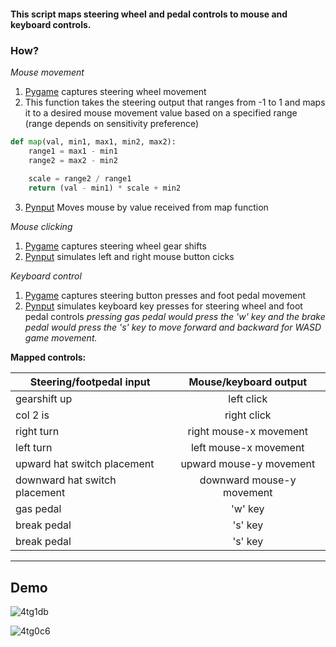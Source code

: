 #### This script maps steering wheel and pedal controls to mouse and keyboard controls.

### How?

*Mouse movement*
1. [Pygame](https://www.pygame.org/wiki/about) captures steering wheel movement
2. This function takes the steering output that ranges from -1 to 1 and maps it to a desired mouse movement value based on a specified range (range depends on sensitivity preference)

```python
def map(val, min1, max1, min2, max2):
    range1 = max1 - min1
    range2 = max2 - min2
    
    scale = range2 / range1
    return (val - min1) * scale + min2
```

3. [Pynput](https://pynput.readthedocs.io/en/latest/mouse.html) Moves mouse by value received from map function

*Mouse clicking*
1. [Pygame](https://www.pygame.org/wiki/about) captures steering wheel gear shifts
2. [Pynput](https://pynput.readthedocs.io/en/latest/mouse.html) simulates left and right mouse button cicks

*Keyboard control*
1. [Pygame](https://www.pygame.org/wiki/about) captures steering button presses and foot pedal movement
2. [Pynput](https://pynput.readthedocs.io/en/latest/keyboard.html) simulates keyboard key presses for steering wheel and foot pedal controls
*pressing gas pedal would press the 'w' key and the brake pedal would press the 's' key to move forward and backward for WASD game movement.*

**Mapped controls:**

| Steering/footpedal input | Mouse/keyboard output |
| ------------- |:-------------:|
| gearshift up  | left click | 
| col 2 is      | right click |
| right turn | right mouse-x movement |
| left turn | left mouse-x movement |
| upward hat switch placement | upward mouse-y movement |
| downward hat switch placement | downward mouse-y movement |
| gas pedal | 'w' key |
| break pedal | 's' key |
| break pedal | 's' key |

---------------------

## Demo

![4tg1db](https://user-images.githubusercontent.com/67180268/104240667-70a2a900-542a-11eb-9d24-c645abeec538.gif)

![4tg0c6](https://user-images.githubusercontent.com/67180268/104239950-4a303e00-5429-11eb-8af2-0fa71270f8c6.gif)
